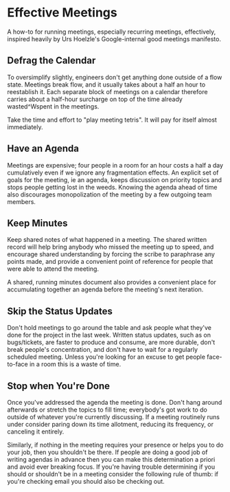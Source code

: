 # Effective Meetings
A how-to for running meetings, especially recurring meetings, effectively,
inspired heavily by Urs Hoelzle's Google-internal good meetings manifesto.

## Defrag the Calendar
To oversimplify slightly, engineers don't get anything done outside of a flow
state. Meetings break flow, and it usually takes about a half an hour to
reestablish it. Each separate block of meetings on a calendar therefore carries
about a half-hour surcharge on top of the time already wasted^Wspent in the
meetings.

Take the time and effort to "play meeting tetris". It will pay for itself almost
immediately.

## Have an Agenda
Meetings are expensive; four people in a room for an hour costs a half a day
cumulatively even if we ignore any fragmentation effects. An explicit set of
goals for the meeting, ie an agenda, keeps discussion on priority topics and
stops people getting lost in the weeds. Knowing the agenda ahead of time also
discourages monopolization of the meeting by a few outgoing team members.

## Keep Minutes
Keep shared notes of what happened in a meeting. The shared written record will
help bring anybody who missed the meeting up to speed, and encourage shared
understanding by forcing the scribe to paraphrase any points made, and provide a
convenient point of reference for people that were able to attend the meeting.

A shared, running minutes document also provides a convenient place for
accumulating together an agenda before the meeting's next iteration.

## Skip the Status Updates
Don't hold meetings to go around the table and ask people what they've done for
the project in the last week. Written status updates, such as on bugs/tickets,
are faster to produce and consume, are more durable, don't break people's
concentration, and don't have to wait for a regularly scheduled meeting. Unless
you're looking for an excuse to get people face-to-face in a room this is a
waste of time.

## Stop when You're Done
Once you've addressed the agenda the meeting is done. Don't hang around
afterwards or stretch the topics to fill time; everybody's got work to do
outside of whatever you're currently discussing. If a meeting routinely runs
under consider paring down its time allotment, reducing its frequency, or
canceling it entirely.

Similarly, if nothing in the meeting requires your presence or helps you to do
your job, then you shouldn't be there. If people are doing a good job of writing
agendas in advance then you can make this determination a priori and avoid ever
breaking focus. If you're having trouble determining if you should or shouldn't
be in a meeting consider the following rule of thumb: if you're checking email
you should also be checking out.

